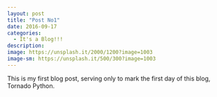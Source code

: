```yaml
---
layout: post
title: "Post No1"
date: 2016-09-17
categories:
  - It's a Blog!!!
description: 
image: https://unsplash.it/2000/1200?image=1003
image-sm: https://unsplash.it/500/300?image=1003
---
```

This is my first blog post, serving only to mark the first day of this blog, Tornado Python.
